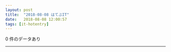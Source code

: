 ```yaml
---
layout: post
title:  "2018-08-08 はてぶIT"
date:   2018-08-08 12:00:57
tags: [it-hotentry]
---
```

0 件のデータあり

<hr>
